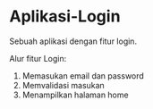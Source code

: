# Aplikasi-Login
Sebuah aplikasi dengan fitur login.

Alur fitur Login:
1. Memasukan email dan password
2. Memvalidasi masukan
3. Menampilkan halaman home
